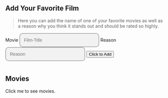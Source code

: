 ## Add Your Favorite Film
> Here you can add the name of one of your favorite movies as well as a reason why you think it stands out and should be rated so highly.

<body>
<style>
custom-field input {
  border: 2px solid darkgrey;
  -webkit-appearance: none;
  -ms-appearance: none;
  -moz-appearance: none;
  appearance: none;
  background: #f2f2f2;
  padding: 12px;
  border-radius: 10px;
  width: 250px;
  font-size: 14px;
}
</style>
    <form>
        <custom-field class="formBox">
            <label for="ftitle">Movie</label>
            <input type="text" id="ftitle" placeholder="Film-Title"/>
        </custom-field>
        <custom-field class="formBox">
            <label for="reason">Reason</label>
            <input type="text" id="reason" placeholder="Reason"/>
        </custom-field>
        <custom-field class="formBox">
            <button id="btn">Click to Add</button>
        </custom-field>
        <custom-field id="msg">
            <pre></pre>
        </custom-field>
    </form>
    <div class="col-4">
                    <h2 class="card-title">Movies</h2>
                    <p id="demo" onclick="myFunction()">Click me to see movies.</p>
    </div>
    <script>
        let movies = [];
        // example {id:1592304983049, title: 'Avengers: Endgame', reason: 'good action scenes.'}
        const addMovie = (ev)=>{
            ev.preventDefault();  //to stop the form submitting automatically
            let movie = {
                id: Date.now(),
                ftitle: document.getElementById('ftitle').value,
                reason: document.getElementById('reason').value
            }
           movies.push(movie);
            document.forms[0].reset(); // to clear the form for the next entries
            //to display the text of movies
            console.warn('added' , {movies} );
            let pre = document.querySelector('#msg pre');
            pre.textContent = '\n' + JSON.stringify(movies, '\t', 2);
            //saving to localStorage
            localStorage.setItem('MyMovieList', JSON.stringify(movies) );
        }
        document.addEventListener('DOMContentLoaded', ()=>{
            document.getElementById('btn').addEventListener('click', addMovie);
        });
        function myFunction() {
         for (var i=0;i<movies.length;i+=1) {
            console.log(movies[i].ftitle);
            const newDiv = document.createElement("div");
            const newContent = document.createTextNode("Movie: " + movies[i].ftitle + ", Comments: " + movies[i].reason);
            newDiv.appendChild(newContent);
            const currentDiv = document.getElementById("div1");
            document.body.insertBefore(newDiv, currentDiv);
            }
        }
    </script>
</body>